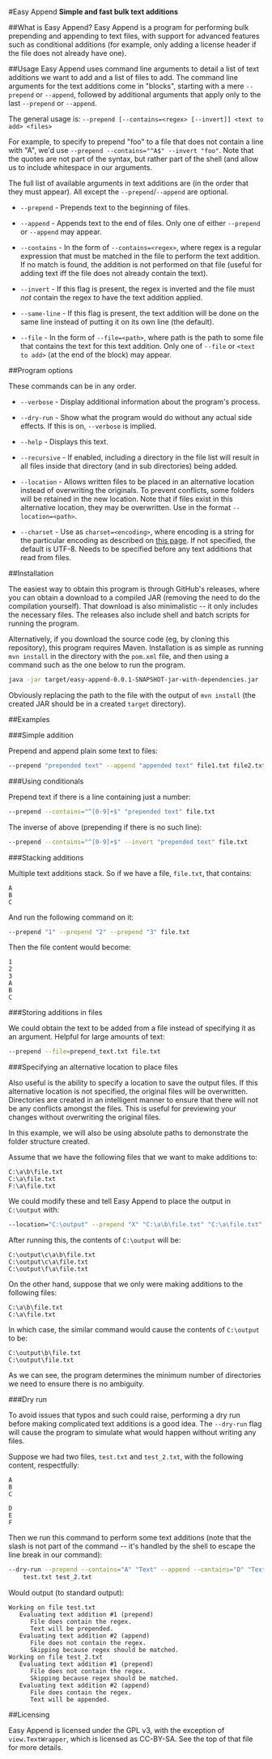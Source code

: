 #Easy Append
**Simple and fast bulk text additions**

##What is Easy Append?
Easy Append is a program for performing bulk prepending and appending to text
files, with support for advanced features such as conditional additions (for
example, only adding a license header if the file does not already have one).

##Usage
Easy Append uses command line arguments to detail a list of text additions we
want to add and a list of files to add. The command line arguments for the text
additions come in "blocks", starting with a mere `--prepend` or `--append`,
followed by additional arguments that apply only to the last `--prepend` or
`--append`.

The general usage is:
    `--prepend [--contains=<regex> [--invert]] <text to add> <files>`

For example, to specify to prepend "foo" to a file that does not contain a line
with "A", we'd use `--prepend --contains="^A$" --invert "foo"`. Note that the
quotes are not part of the syntax, but rather part of the shell (and allow us
to include whitespace in our arguments.

The full list of available arguments in text additions are (in the order that
they must appear). All except the `--prepend`/`--append` are optional.

* `--prepend` - Prepends text to the beginning of files.

* `--append` - Appends text to the end of files. Only one of either `--prepend`
               or `--append` may appear.

* `--contains` - In the form of `--contains=<regex>`, where regex is a regular
                 expression that must be matched in the file to perform the text
                 addition. If no match is found, the addition is not performed
                 on that file (useful for adding text iff the file does not
                 already contain the text).

* `--invert` - If this flag is present, the regex is inverted and the file must
               *not* contain the regex to have the text addition applied.

* `--same-line` - If this flag is present, the text addition will be done on the
                  same line instead of putting it on its own line (the default).

* `--file` - In the form of `--file=<path>`, where path is the path to some
             file that contains the text for this text addition. Only one of
             `--file` or `<text to add>` (at the end of the block) may appear.

##Program options

These commands can be in any order.

* `--verbose` - Display additional information about the program's process.

* `--dry-run` - Show what the program would do without any actual side effects.
                If this is on, `--verbose` is implied.

* `--help` - Displays this text.

* `--recursive` - If enabled, including a directory in the file list will result
                  in all files inside that directory (and in sub directories)
                  being added.

* `--location` - Allows written files to be placed in an alternative location
                 instead of overwriting the originals. To prevent conflicts,
                 some folders will be retained in the new location. Note that if
                 files exist in this alternative location, they may be
                 overwritten. Use in the format `--location=<path>`.

* `--charset` - Use as `charset=<encoding>`, where encoding is a string for the
                particular encoding as described on
                [this page](http://goo.gl/X5ClxW). If not specified, the default
                is UTF-8. Needs to be specified before any text additions that
                read from files.

##Installation

The easiest way to obtain this program is through GitHub's releases, where you
can obtain a download to a compiled JAR (removing the need to do the compilation
yourself). That download is also minimalistic -- it only includes the necessary
files. The releases also include shell and batch scripts for running the
program.

Alternatively, if you download the source code (eg, by cloning this repository),
this program requires Maven. Installation is as simple as running `mvn install`
in the directory with the `pom.xml` file, and then using a command such as the
one below to run the program.

```bash
java -jar target/easy-append-0.0.1-SNAPSHOT-jar-with-dependencies.jar
```

Obviously replacing the path to the file with the output of `mvn install` (the
created JAR should be in a created `target` directory).

##Examples

###Simple addition

Prepend and append plain some text to files:

```bash
--prepend "prepended text" --append "appended text" file1.txt file2.txt
```

###Using conditionals

Prepend text if there is a line containing just a number:

```bash
--prepend --contains="^[0-9]+$" "prepended text" file.txt
```

The inverse of above (prepending if there is no such line):

```bash
--prepend --contains="^[0-9]+$" --invert "prepended text" file.txt
```

###Stacking additions

Multiple text additions stack. So if we have a file, `file.txt`, that contains:

```
A
B
C
```

And run the following command on it:

```bash
--prepend "1" --prepend "2" --prepend "3" file.txt
```

Then the file content would become:

```
1
2
3
A
B
C
```

###Storing additions in files

We could obtain the text to be added from a file instead of specifying it as an
argument. Helpful for large amounts of text:

```bash
--prepend --file=prepend_text.txt file.txt
```

###Specifying an alternative location to place files

Also useful is the ability to specify a location to save the output files. If
this alternative location is not specified, the original files will be
overwritten. Directories are created in an intelligent manner to ensure that
there will not be any conflicts amongst the files. This is useful for previewing
your changes without overwriting the original files.

In this example, we will also be using absolute paths to demonstrate the folder
structure created.

Assume that we have the following files that we want to make additions to:

```
C:\a\b\file.txt
C:\a\file.txt
F:\a\file.txt
```

We could modify these and tell Easy Append to place the output in `C:\output`
with:

```bash
--location="C:\output" --prepend "X" "C:\a\b\file.txt" "C:\a\file.txt" "F:\a\file.txt"
```

After running this, the contents of `C:\output` will be:

```
C:\output\c\a\b\file.txt
C:\output\c\a\file.txt
C:\output\f\a\file.txt
```

On the other hand, suppose that we only were making additions to the following
files:

```
C:\a\b\file.txt
C:\a\file.txt
```

In which case, the similar command would cause the contents of `C:\output` to
be:

```
C:\output\b\file.txt
C:\output\file.txt
```

As we can see, the program determines the minimum number of directories we need
to ensure there is no ambiguity.

###Dry run

To avoid issues that typos and such could raise, performing a dry run before
making complicated text additions is a good idea. The `--dry-run` flag will
cause the program to simulate what would happen without writing any files.

Suppose we had two files, `test.txt` and `test_2.txt`, with the following
content, respectfully:

```
A
B
C
```

```
D
E
F
```

Then we run this command to perform some text additions (note that the slash
is not part of the command -- it's handled by the shell to escape the line
break in our command):

```bash
--dry-run --prepend --contains="A" "Text" --append --contains="D" "Text" \
    test.txt test_2.txt
```

Would output (to standard output):

```
Working on file test.txt
   Evaluating text addition #1 (prepend)
      File does contain the regex.
      Text will be prepended.
   Evaluating text addition #2 (append)
      File does not contain the regex.
      Skipping because regex should be matched.
Working on file test_2.txt
   Evaluating text addition #1 (prepend)
      File does not contain the regex.
      Skipping because regex should be matched.
   Evaluating text addition #2 (append)
      File does contain the regex.
      Text will be appended.
```

##Licensing

Easy Append is licensed under the GPL v3, with the exception of
`view.TextWrapper`, which is licensed as CC-BY-SA. See the top of that file for
more details.